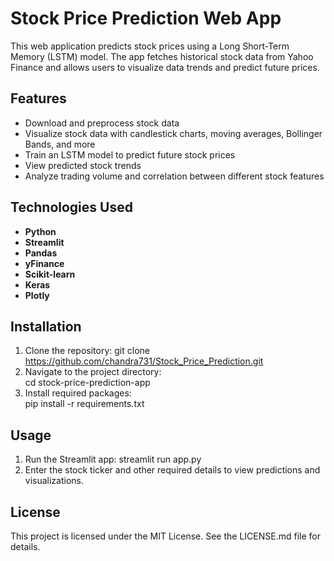 # Stock Price Prediction Web App

This web application predicts stock prices using a Long Short-Term Memory (LSTM) model. The app fetches historical stock data from Yahoo Finance and allows users to visualize data trends and predict future prices.

## Features

- Download and preprocess stock data
- Visualize stock data with candlestick charts, moving averages, Bollinger Bands, and more
- Train an LSTM model to predict future stock prices
- View predicted stock trends
- Analyze trading volume and correlation between different stock features

## Technologies Used

- **Python**
- **Streamlit**
- **Pandas**
- **yFinance**
- **Scikit-learn**
- **Keras**
- **Plotly**

## Installation

1. Clone the repository:
    git clone https://github.com/chandra731/Stock_Price_Prediction.git
2. Navigate to the project directory:   
    cd stock-price-prediction-app
3. Install required packages:   
    pip install -r requirements.txt

## Usage

1. Run the Streamlit app:
    streamlit run app.py
2. Enter the stock ticker and other required details to view predictions and visualizations.

## License

This project is licensed under the MIT License. See the LICENSE.md file for details.
